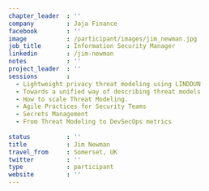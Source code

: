 ```yaml
---
chapter_leader  : ''
company         : Jaja Finance
facebook        : ''
image           : /participant/images/jim_newman.jpg
job_title       : Information Security Manager
linkedin        : /jim-newman
notes           : ''
project_leader  : ''
sessions        : 
  - Lightweight privacy threat modeling using LINDDUN
  - Towards a unified way of describing threat models
  - How to scale Threat Modeling.
  - Agile Practices for Security Teams
  - Secrets Management
  - From Threat Modeling to DevSecOps metrics
  
status          : ''
title           : Jim Newman
travel_from     : Somerset, UK
twitter         : ''
type            : participant
website         : ''
---
```

